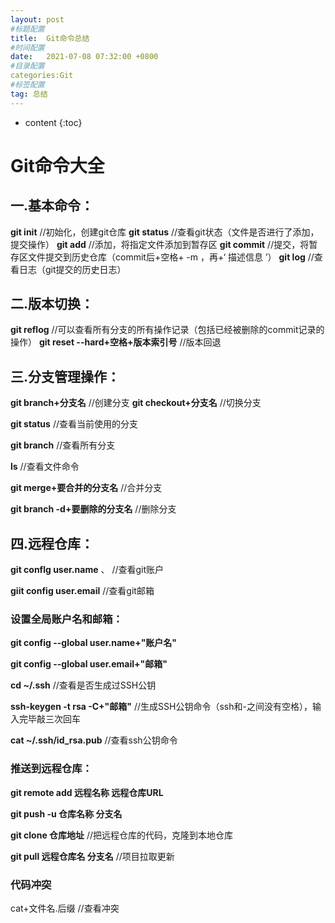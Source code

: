 ```yaml
---
layout: post
#标题配置
title:  Git命令总结
#时间配置
date:   2021-07-08 07:32:00 +0800
#目录配置
categories:Git
#标签配置
tag: 总结
---
```


* content
{:toc}





# Git命令大全

## 一.基本命令：

**git init**          //初始化，创建git仓库
**git status**     //查看git状态（文件是否进行了添加，提交操作）
**git add**        //添加，将指定文件添加到暂存区
**git commit**  //提交，将暂存区文件提交到历史仓库（commit后+空格+ -m
，再+‘  描述信息  ’）
**git log**         //查看日志（git提交的历史日志）

## 二.版本切换：

**git reflog**    //可以查看所有分支的所有操作记录（包括已经被删除的commit记录的操作）
**git reset --hard+空格+版本索引号**             //版本回退

## 三.分支管理操作：

**git branch+分支名**        //创建分支
**git checkout+分支名**     //切换分支

**git status**                       //查看当前使用的分支

**git branch**                     //查看所有分支

**ls**                                      //查看文件命令

**git merge+要合并的分支名**            //合并分支

**git branch -d+要删除的分支名**       //删除分支

## 四.远程仓库：

**git conflg user.name**          、 //查看git账户

**giit config user.email**              //查看git邮箱

### 设置全局账户名和邮箱：

**git config --global user.name+"账户名"**

**git config --global user.email+"邮箱"**

**cd ~/.ssh**                             //查看是否生成过SSH公钥

**ssh-keygen -t rsa -C+"邮箱"**        //生成SSH公钥命令（ssh和-之间没有空格），输入完毕敲三次回车

**cat ~/.ssh/id_rsa.pub**                //查看ssh公钥命令

### **推送到远程仓库**：

**git remote add 远程名称 远程仓库URL**

**git push -u 仓库名称 分支名**

**git clone 仓库地址**                             //把远程仓库的代码，克隆到本地仓库

**git pull 远程仓库名 分支名**               //项目拉取更新

### 代码冲突

cat+文件名.后缀                    //查看冲突